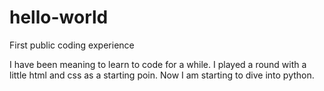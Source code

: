 # hello-world
First public coding experience


I have been meaning to learn to code for a while. I played a round with a little html and css as a starting poin. Now I am starting to dive into python.
